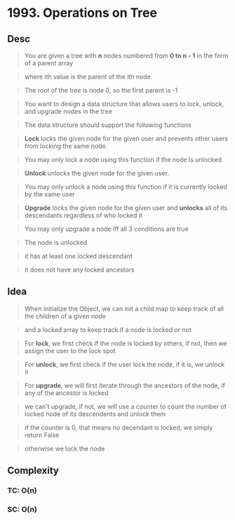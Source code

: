 # 1993. Operations on Tree

## Desc

> You are given a tree with **n** nodes numbered from **0 to n - 1** in the form of a parent array

> where ith value is the parent of the ith node.

> The root of the tree is node 0, so the first parent is -1

> You want to design a data structure that allows users to lock, unlock, and upgrade nodes in the tree

> The data structure should support the following functions

> **Lock** locks the given node for the given user and prevents other users from locking the same node.

> You may only lock a node using this function if the node is unlocked

> **Unlock** unlocks the given node for the given user.

> You may only unlock a node using this function if it is currently locked by the same user

> **Upgrade** locks the given node for the given user and **unlocks** all of its descendants regardless of who locked it

> You may only upgrade a node iff all 3 conditions are true

> The node is unlocked

> it has at least one locked descendant

> it does not have any locked ancestors

## Idea

> When initialize the Object, we can init a child map to keep track of all the children of a given node

> and a locked array to keep track if a node is locked or not

> For **lock**, we first check if the node is locked by others, if not, then we assign the user to the lock spot

> For **unlock**, we first check if the user lock the node, if it is, we unlock it

> For **upgrade**, we will first iterate through the ancestors of the node, if any of the ancestor is locked

> we can't upgrade, if not, we will use a counter to count the number of locked node of its descendents and unlock them

> if the counter is 0, that means no decendant is locked, we simply return False

> otherwise we lock the node

## Complexity

### TC: O(n)

### SC: O(n)